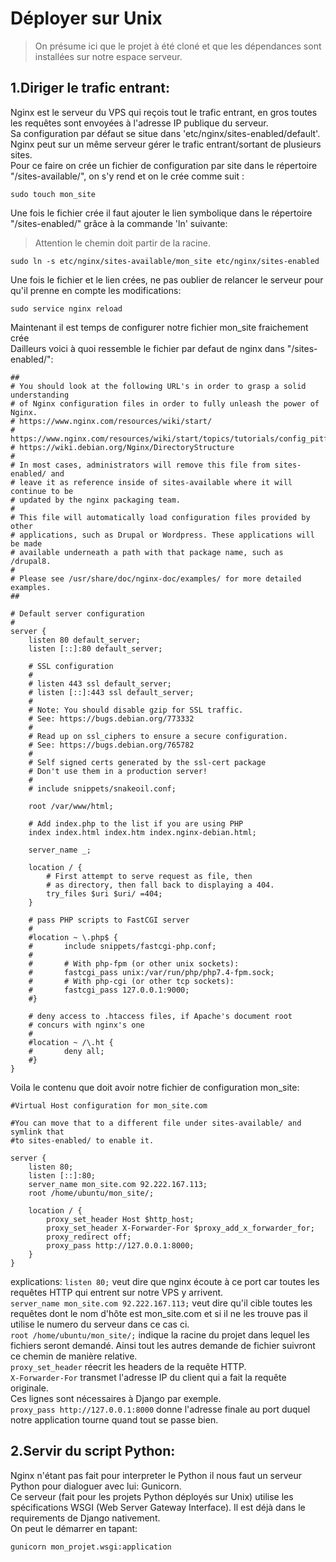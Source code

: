# Déployer sur Unix
>On présume ici que le projet à été cloné et que les dépendances sont installées sur notre espace serveur.

## 1.Diriger le trafic entrant:

Nginx est le serveur du VPS qui reçois tout le trafic entrant, en gros toutes les requêtes sont envoyées à l'adresse IP publique du serveur.  
Sa configuration par défaut se situe dans 'etc/nginx/sites-enabled/default'.
Nginx peut sur un même serveur gérer le trafic entrant/sortant de plusieurs sites.  
Pour ce faire on crée un fichier de configuration par site dans le répertoire "/sites-available/", on s'y rend et on le crée comme suit :

	sudo touch mon_site

Une fois le fichier crée il faut ajouter le lien symbolique dans le répertoire "/sites-enabled/" grâce à la commande 'ln' suivante:
>Attention le chemin doit partir de la racine.

	sudo ln -s etc/nginx/sites-available/mon_site etc/nginx/sites-enabled 

Une fois le fichier et le lien crées, ne pas oublier de relancer le serveur pour qu'il prenne en compte les modifications:

	sudo service nginx reload

Maintenant il est temps de configurer notre fichier mon_site fraichement crée  
Dailleurs voici à quoi ressemble le fichier par defaut de nginx dans "/sites-enabled/":

	##
	# You should look at the following URL's in order to grasp a solid understanding
	# of Nginx configuration files in order to fully unleash the power of Nginx.
	# https://www.nginx.com/resources/wiki/start/
	# https://www.nginx.com/resources/wiki/start/topics/tutorials/config_pitfalls/
	# https://wiki.debian.org/Nginx/DirectoryStructure
	#
	# In most cases, administrators will remove this file from sites-enabled/ and
	# leave it as reference inside of sites-available where it will continue to be
	# updated by the nginx packaging team.
	#
	# This file will automatically load configuration files provided by other
	# applications, such as Drupal or Wordpress. These applications will be made
	# available underneath a path with that package name, such as /drupal8.
	#
	# Please see /usr/share/doc/nginx-doc/examples/ for more detailed examples.
	##

	# Default server configuration
	#
	server {
		listen 80 default_server;
		listen [::]:80 default_server;

		# SSL configuration
		#
		# listen 443 ssl default_server;
		# listen [::]:443 ssl default_server;
		#
		# Note: You should disable gzip for SSL traffic.
		# See: https://bugs.debian.org/773332
		#
		# Read up on ssl_ciphers to ensure a secure configuration.
		# See: https://bugs.debian.org/765782
		#
		# Self signed certs generated by the ssl-cert package
		# Don't use them in a production server!
		#
		# include snippets/snakeoil.conf;

		root /var/www/html;

		# Add index.php to the list if you are using PHP
		index index.html index.htm index.nginx-debian.html;

		server_name _;

		location / {
			# First attempt to serve request as file, then
			# as directory, then fall back to displaying a 404.
			try_files $uri $uri/ =404;
		}

		# pass PHP scripts to FastCGI server
		#
		#location ~ \.php$ {
		#       include snippets/fastcgi-php.conf;
		#
		#       # With php-fpm (or other unix sockets):
		#       fastcgi_pass unix:/var/run/php/php7.4-fpm.sock;
		#       # With php-cgi (or other tcp sockets):
		#       fastcgi_pass 127.0.0.1:9000;
		#}

		# deny access to .htaccess files, if Apache's document root
		# concurs with nginx's one
		#
		#location ~ /\.ht {
		#       deny all;
		#}
	}

Voila le contenu que doit avoir notre fichier de configuration mon_site:

	#Virtual Host configuration for mon_site.com

	#You can move that to a different file under sites-available/ and symlink that
	#to sites-enabled/ to enable it.

	server {
		listen 80;
		listen [::]:80;
		server_name mon_site.com 92.222.167.113;
		root /home/ubuntu/mon_site/;

		location / {
			proxy_set_header Host $http_host;
			proxy_set_header X-Forwarder-For $proxy_add_x_forwarder_for;
			proxy_redirect off;
			proxy_pass http://127.0.0.1:8000;
		}
	}

explications:
`listen 80;` veut dire que nginx écoute à ce port car toutes les requêtes HTTP qui entrent sur notre VPS y arrivent.  
`server_name mon_site.com 92.222.167.113;` veut dire qu'il cible toutes les requêtes dont le nom d'hôte est mon_site.com et si il ne les trouve pas il utilise le numero du serveur dans ce cas ci.  
`root /home/ubuntu/mon_site/;` indique la racine du projet dans lequel les fichiers seront demandé. Ainsi tout les autres demande de fichier suivront ce chemin de manière relative.  
`proxy_set_header` réecrit les headers de la requête HTTP.  
`X-Forwarder-For` transmet l'adresse IP du client qui a fait la requête originale.  
Ces lignes sont nécessaires à Django par exemple.  
`proxy_pass http://127.0.0.1:8000` donne l'adresse finale au port duquel notre application tourne quand tout se passe bien.  


## 2.Servir du script Python:

Nginx n'étant pas fait pour interpreter le Python il nous faut un serveur Python pour dialoguer avec lui: Gunicorn.  
Ce serveur (fait pour les projets Python déployés sur Unix) utilise les spécifications WSGI (Web Server Gateway Interface). Il est déjà dans le requirements de Django nativement.  
On peut le démarrer en tapant:

	gunicorn mon_projet.wsgi:application

